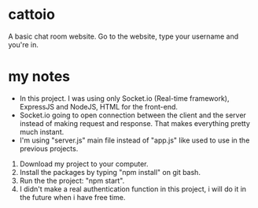 # cattoio
A basic chat room website. Go to the website, type your username and you're in.

# my notes
- In this project. I was using only Socket.io (Real-time framework), ExpressJS and NodeJS, HTML for the front-end.
- Socket.io going to open connection between the client and the server instead of making request and response. That makes everything pretty much instant.
- I'm using "server.js" main file instead of "app.js" like used to use in the previous projects.

1. Download my project to your computer.
2. Install the packages by typing "npm install" on git bash.
3. Run the the project: "npm start".
4. I didn't make a real authentication function in this project, i will do it in the future when i have free time.

